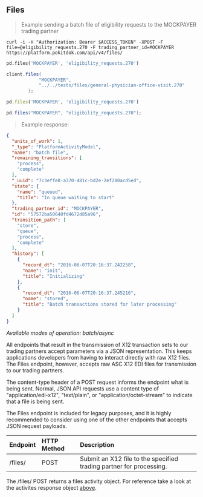 ## Files
> Example sending a batch file of eligibility requests to the MOCKPAYER trading partner

```shell
curl -i -H "Authorization: Bearer $ACCESS_TOKEN" -XPOST -F file=@eligibility_requests.270 -F trading_partner_id=MOCKPAYER  https://platform.pokitdok.com/api/v4/files/
```

```python
pd.files('MOCKPAYER', 'eligibility_requests.270')
```

```csharp
client.files(
			"MOCKPAYER",
			"../../tests/files/general-physician-office-visit.270"
		);
```

```ruby
pd.files('MOCKPAYER', 'eligibility_requests.270')
```

```java
pd.files("MOCKPAYER", "eligibility_requests.270");
```

> Example response:

```json
{
  "units_of_work": 1,
  "_type": "PlatformActivityModel",
  "name": "batch file",
  "remaining_transitions": [
    "process",
    "complete"
  ],
  "_uuid": "7c3effe8-a370-481c-bd2e-2ef280acd5ed",
  "state": {
    "name": "queued",
    "title": "In queue waiting to start"
  },
  "trading_partner_id": "MOCKPAYER",
  "id": "57572ba50640fd4672d85a96",
  "transition_path": [
    "store",
    "queue",
    "process",
    "complete"
  ],
  "history": [
    {
      "record_dt": "2016-06-07T20:16:37.242258",
      "name": "init",
      "title": "Initializing"
    },
    {
      "record_dt": "2016-06-07T20:16:37.245216",
      "name": "stored",
      "title": "Batch transactions stored for later processing"
    }
  ]
}
```

*Available modes of operation: batch/async*

All endpoints that result in the transmission of X12 transaction sets to our trading partners accept parameters via a JSON representation. This keeps applications developers from having to interact directly with raw X12 files.  The Files endpoint, however, accepts raw ASC X12 EDI files for transmission to our trading partners.

The content-type header of a POST request informs the endpoint what is being sent.  Normal, JSON API requests use a content type of "application/edi-x12", "text/plain", or "application/octet-stream" to indicate that a file is being sent.

The Files endpoint is included for legacy purposes, and it is highly recommended to consider
using one of the other endpoints that accepts JSON request payloads.

| Endpoint | HTTP Method | Description                                                         |
|:---------|:------------|:--------------------------------------------------------------------|
| /files/  | POST        | Submit an X12 file to the specified trading partner for processing. |

The /files/ POST returns a files activity object. For reference take a look at the activites response object [above](#activities_response).
